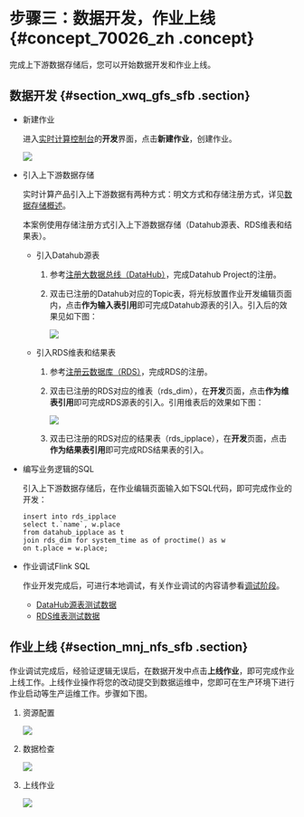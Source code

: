 # 步骤三：数据开发，作业上线 {#concept_70026_zh .concept}

完成上下游数据存储后，您可以开始数据开发和作业上线。

## 数据开发 {#section_xwq_gfs_sfb .section}

-   新建作业

    进入[实时计算控制台](https://stream.console.aliyun.com/zh/dark/#/workspace/bvel5epmgtz18ajatma83su5/overview)的**开发**界面，点击**新建作业**，创建作业。

    ![](http://static-aliyun-doc.oss-cn-hangzhou.aliyuncs.com/assets/img/40819/155170514130870_zh-CN.png)

-   引入上下游数据存储

    实时计算产品引入上下游数据有两种方式：明文方式和存储注册方式，详见[数据存储概述](../../../../../cn.zh-CN/使用指南/数据存储/数据存储概述.md#)。

    本案例使用存储注册方式引入上下游数据存储（Datahub源表、RDS维表和结果表）。

    -   引入Datahub源表
        1.  参考[注册大数据总线（DataHub）](../../../../../cn.zh-CN/使用指南/数据存储/注册数据存储/注册大数据总线（DataHub）.md#)，完成Datahub Project的注册。
        2.  双击已注册的Datahub对应的Topic表，将光标放置作业开发编辑页面内，点击**作为输入表引用**即可完成Datahub源表的引入。引入后的效果见如下图：

            ![](http://static-aliyun-doc.oss-cn-hangzhou.aliyuncs.com/assets/img/40819/155170514130875_zh-CN.png)

    -   引入RDS维表和结果表
        1.  参考[注册云数据库（RDS）](https://help.aliyun.com/document_detail/62478.html?spm=a2c4g.11186623.6.585.64903eadFZo1GW)，完成RDS的注册。
        2.  双击已注册的RDS对应的维表（rds\_dim），在**开发**页面，点击**作为维表引用**即可完成RDS源表的引入。引用维表后的效果如下图：

            ![](http://static-aliyun-doc.oss-cn-hangzhou.aliyuncs.com/assets/img/40819/155170514133780_zh-CN.png)

        3.  双击已注册的RDS对应的结果表（rds\_ipplace），在**开发**页面，点击**作为结果表引用**即可完成RDS结果表的引入。
-   编写业务逻辑的SQL

    引入上下游数据存储后，在作业编辑页面输入如下SQL代码，即可完成作业的开发：

    ```language-sql
    insert into rds_ipplace
    select t.`name`, w.place
    from datahub_ipplace as t
    join rds_dim for system_time as of proctime() as w
    on t.place = w.place;
    ```

-   作业调试Flink SQL

    作业开发完成后，可进行本地调试，有关作业调试的内容请参看[调试阶段](https://help.aliyun.com/document_detail/62480.html?spm=a2c4g.11186623.6.589.q06Hzb)。

    -   [DataHub源表测试数据](http://docs-aliyun.cn-hangzhou.oss.aliyun-inc.com/assets/attach/63392/cn_zh/1512114269391/datahub_input1%20%281%29.csv)
    -   [RDS维表测试数据](http://docs-aliyun.cn-hangzhou.oss.aliyun-inc.com/assets/attach/70026/cn_zh/1543914599599/DIM.csv)

## 作业上线 {#section_mnj_nfs_sfb .section}

作业调试完成后，经验证逻辑无误后，在数据开发中点击**上线作业**，即可完成作业上线工作。上线作业操作将您的改动提交到数据运维中，您即可在生产环境下进行作业启动等生产运维工作。步骤如下图。

1.  资源配置

    ![](http://static-aliyun-doc.oss-cn-hangzhou.aliyuncs.com/assets/img/40819/155170514130880_zh-CN.png)

2.  数据检查

    ![](http://static-aliyun-doc.oss-cn-hangzhou.aliyuncs.com/assets/img/40819/155170514130881_zh-CN.png)

3.  上线作业

    ![](http://static-aliyun-doc.oss-cn-hangzhou.aliyuncs.com/assets/img/40819/155170514130882_zh-CN.png)


